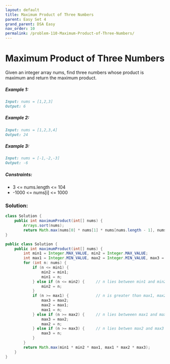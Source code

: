 ```yaml
---
layout: default
title: Maximum Product of Three Numbers
parent: Easy Set 4
grand_parent: DSA Easy
nav_order: 10
permalink: /problem-110-Maximum-Product-of-Three-Numbers/
---
```

# Maximum Product of Three Numbers

Given an integer array nums, find three numbers whose product is maximum and return the maximum product.

##### Example 1:
```markdown
Input: nums = [1,2,3]
Output: 6
```
##### Example 2:
````markdown
Input: nums = [1,2,3,4]
Output: 24
````
##### Example 3:
```markdown
Input: nums = [-1,-2,-3]
Output: -6
```
##### Constraints:
* 3 <= nums.length <= 104
* -1000 <= nums[i] <= 1000

### Solution:
```java
class Solution {
    public int maximumProduct(int[] nums) {
        Arrays.sort(nums);
        return Math.max(nums[0] * nums[1] * nums[nums.length - 1], nums[nums.length - 1] * nums[nums.length - 2] * nums[nums.length - 3]);    }
}
```
```java
public class Solution {
    public int maximumProduct(int[] nums) {
        int min1 = Integer.MAX_VALUE, min2 = Integer.MAX_VALUE;
        int max1 = Integer.MIN_VALUE, max2 = Integer.MIN_VALUE, max3 = Integer.MIN_VALUE;
        for (int n: nums) {
            if (n <= min1) {
                min2 = min1;
                min1 = n;
            } else if (n <= min2) {     // n lies between min1 and min2
                min2 = n;
            }
            if (n >= max1) {            // n is greater than max1, max2 and max3
                max3 = max2;
                max2 = max1;
                max1 = n;
            } else if (n >= max2) {     // n lies betweeen max1 and max2
                max3 = max2;
                max2 = n;
            } else if (n >= max3) {     // n lies betwen max2 and max3
                max3 = n;
            }
        }
        return Math.max(min1 * min2 * max1, max1 * max2 * max3);
    }
}
```